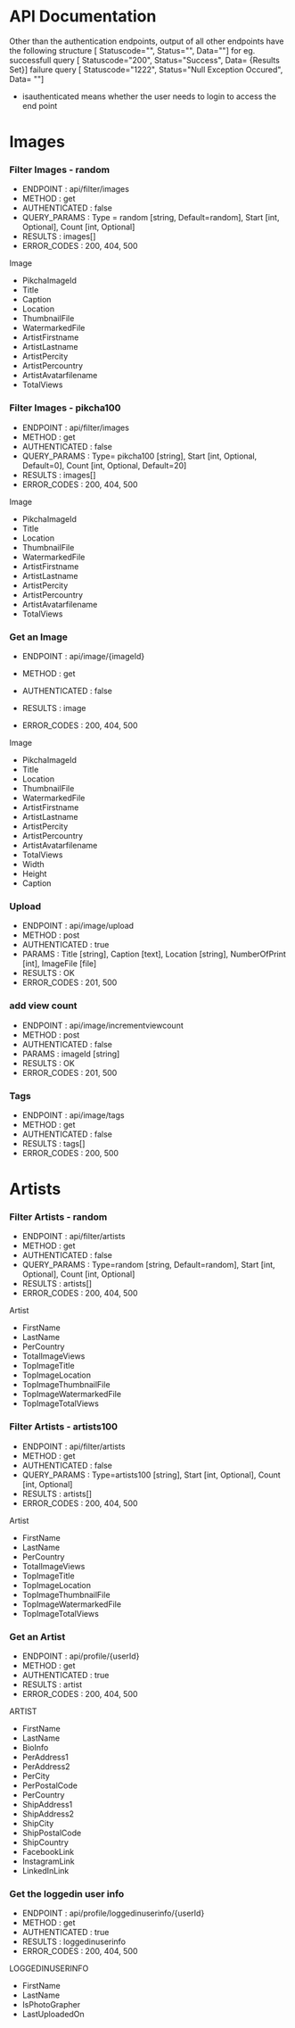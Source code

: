 


# API Documentation

Other than the authentication endpoints, output of all other endpoints have the following structure
[ Statuscode="", Status="", Data=""]
for eg. successfull query [ Statuscode="200", Status="Success", Data= {Results Set}]
failure query [ Statuscode="1222", Status="Null Exception Occured", Data= ""]


* isauthenticated means whether the user needs to login to access the end point



# Images

### Filter Images - random
- ENDPOINT : api/filter/images 
- METHOD : get
- AUTHENTICATED : false
- QUERY_PARAMS : Type = random [string, Default=random], Start [int, Optional], Count [int, Optional]
- RESULTS : images[]
- ERROR_CODES : 200, 404, 500

Image
 - PikchaImageId
 - Title
 - Caption 
 - Location 
 - ThumbnailFile 
 - WatermarkedFile 
 - ArtistFirstname 
 - ArtistLastname 
 - ArtistPercity 
 - ArtistPercountry 
 - ArtistAvatarfilename 
 - TotalViews



### Filter Images - pikcha100
- ENDPOINT : api/filter/images 
- METHOD : get
- AUTHENTICATED : false
- QUERY_PARAMS : Type= pikcha100 [string], Start [int, Optional, Default=0], Count [int, Optional, Default=20]
- RESULTS : images[]
- ERROR_CODES : 200, 404, 500

Image
 - PikchaImageId
 - Title
 - Location 
 - ThumbnailFile 
 - WatermarkedFile 
 - ArtistFirstname 
 - ArtistLastname 
 - ArtistPercity 
 - ArtistPercountry 
 - ArtistAvatarfilename 
 - TotalViews


### Get an Image
- ENDPOINT : api/image/{imageId} 
- METHOD : get
- AUTHENTICATED : false

- RESULTS : image
- ERROR_CODES : 200, 404, 500

Image
 - PikchaImageId
 - Title
 - Location 
 - ThumbnailFile 
 - WatermarkedFile 
 - ArtistFirstname 
 - ArtistLastname 
 - ArtistPercity 
 - ArtistPercountry 
 - ArtistAvatarfilename 
 - TotalViews
 - Width
 - Height
 - Caption



### Upload
- ENDPOINT : api/image/upload
- METHOD : post
- AUTHENTICATED : true
- PARAMS : Title [string], Caption [text], Location [string], NumberOfPrint [int], ImageFile [file]
- RESULTS : OK
- ERROR_CODES : 201, 500


### add view count
- ENDPOINT : api/image/incrementviewcount
- METHOD : post
- AUTHENTICATED : false
- PARAMS : imageId [string]
- RESULTS : OK
- ERROR_CODES : 201, 500

### Tags
- ENDPOINT : api/image/tags
- METHOD : get
- AUTHENTICATED : false
- RESULTS : tags[]
- ERROR_CODES : 200, 500


# Artists

### Filter Artists - random
- ENDPOINT : api/filter/artists 
- METHOD : get
- AUTHENTICATED : false
- QUERY_PARAMS : Type=random [string, Default=random], Start [int, Optional], Count [int, Optional]
- RESULTS : artists[]
- ERROR_CODES : 200, 404, 500

Artist
 - FirstName 
 - LastName
 - PerCountry
 - TotalImageViews
 - TopImageTitle
 - TopImageLocation
 - TopImageThumbnailFile
 - TopImageWatermarkedFile
 - TopImageTotalViews

### Filter Artists - artists100
- ENDPOINT : api/filter/artists 
- METHOD : get
- AUTHENTICATED : false
- QUERY_PARAMS : Type=artists100 [string], Start [int, Optional], Count [int, Optional]
- RESULTS : artists[]
- ERROR_CODES : 200, 404, 500

Artist
 - FirstName 
 - LastName
 - PerCountry
 - TotalImageViews
 - TopImageTitle
 - TopImageLocation
 - TopImageThumbnailFile
 - TopImageWatermarkedFile
 - TopImageTotalViews

### Get an Artist
- ENDPOINT : api/profile/{userId} 
- METHOD : get
- AUTHENTICATED : true
- RESULTS : artist
- ERROR_CODES : 200, 404, 500


ARTIST
 - FirstName
 - LastName 
 - BioInfo 
 - PerAddress1 
 - PerAddress2
 - PerCity 
 - PerPostalCode 
 - PerCountry 
 - ShipAddress1 
 - ShipAddress2 
 - ShipCity 
 - ShipPostalCode 
 - ShipCountry 
 - FacebookLink
 - InstagramLink
 - LinkedInLink

 ### Get the loggedin user info 
- ENDPOINT : api/profile/loggedinuserinfo/{userId} 
- METHOD : get
- AUTHENTICATED : true
- RESULTS : loggedinuserinfo
- ERROR_CODES : 200, 404, 500


LOGGEDINUSERINFO
 - FirstName
 - LastName 
 - IsPhotoGrapher 
 - LastUploadedOn